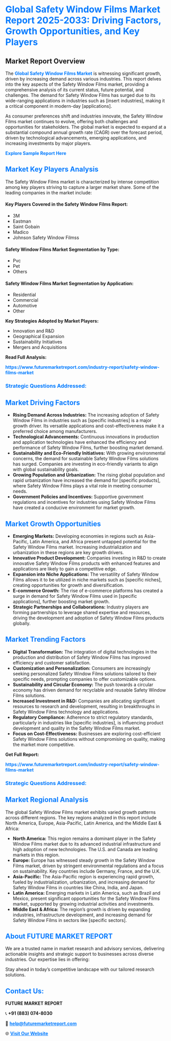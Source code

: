<h1 style="color: #007BFF;">Global Safety Window Films Market Report 2025-2033: Driving Factors, Growth Opportunities, and Key Players</h1>

<section id="overview">
<h2>Market Report Overview</h2>
<p>The <a href="https://www.futuremarketreport.com/industry-report/safety-window-films-market" style="color: #007BFF; text-decoration: none;"><strong>Global Safety Window Films Market</strong></a> is witnessing significant growth, driven by increasing demand across various industries. This report delves into the key aspects of the Safety Window Films market, providing a comprehensive analysis of its current status, future potential, and challenges. The demand for Safety Window Films has surged due to its wide-ranging applications in industries such as [insert industries], making it a critical component in modern-day [applications].</p>
<p>As consumer preferences shift and industries innovate, the Safety Window Films market continues to evolve, offering both challenges and opportunities for stakeholders. The global market is expected to expand at a substantial compound annual growth rate (CAGR) over the forecast period, driven by technological advancements, emerging applications, and increasing investments by major players.</p>
</section>

<section id="overview">
<p><a href="https://www.futuremarketreport.com/request-sample/reportId=30051" style="color: #007BFF; text-decoration: none;"><strong>Explore Sample Report Here</strong></a></p>
</section>

<section id="key-players">
<h2 style="color: #007BFF;">Market Key Players Analysis</h2>
<p>The Safety Window Films market is characterized by intense competition among key players striving to capture a larger market share. Some of the leading companies in the market include:</p>
<h4>Key Players Covered in the Safety Window Films Report:</h4>
<ul><li>3M</li><li>Eastman</li><li>Saint Gobain</li><li>Madico</li><li>Johnson Safety Window Filmss</li></ul>
<h4>Safety Window Films Market Segmentation by Type:</h4>
<ul><li>Pvc</li><li>Pet</li><li>Others</li></ul>

<h4>Safety Window Films Market Segmentation by Application:</h4>
<ul><li>Residential</li><li>Commercial</li><li>Automotive</li><li>Other</li></ul>
<p><strong>Key Strategies Adopted by Market Players:</strong></p>
<ul>
<li>Innovation and R&D</li>
<li>Geographical Expansion</li>
<li>Sustainability Initiatives</li>
<li>Mergers and Acquisitions</li>
</ul>
</section>

<section>
<p><strong>Read Full Analysis: </strong></p><a href="https://www.futuremarketreport.com/industry-report/safety-window-films-market" style="color: #007BFF; text-decoration: none;"><strong>https://www.futuremarketreport.com/industry-report/safety-window-films-market</strong></a>
<h3 style="color: #007BFF;">Strategic Questions Addressed:</h3>
</section>

<section id="driving-factors">
<h2 style="color: #007BFF;">Market Driving Factors</h2>
<ul>
<li><strong>Rising Demand Across Industries:</strong> The increasing adoption of Safety Window Films in industries such as [specific industries] is a major growth driver. Its versatile applications and cost-effectiveness make it a preferred choice among manufacturers.</li>
<li><strong>Technological Advancements:</strong> Continuous innovations in production and application technologies have enhanced the efficiency and performance of Safety Window Films, further boosting market demand.</li>
<li><strong>Sustainability and Eco-Friendly Initiatives:</strong> With growing environmental concerns, the demand for sustainable Safety Window Films solutions has surged. Companies are investing in eco-friendly variants to align with global sustainability goals.</li>
<li><strong>Growing Population and Urbanization:</strong> The rising global population and rapid urbanization have increased the demand for [specific products], where Safety Window Films plays a vital role in meeting consumer needs.</li>
<li><strong>Government Policies and Incentives:</strong> Supportive government regulations and incentives for industries using Safety Window Films have created a conducive environment for market growth.</li>
</ul>
</section>

<section id="growth-opportunities">
<h2 style="color: #007BFF;">Market Growth Opportunities</h2>
<ul>
<li><strong>Emerging Markets:</strong> Developing economies in regions such as Asia-Pacific, Latin America, and Africa present untapped potential for the Safety Window Films market. Increasing industrialization and urbanization in these regions are key growth drivers.</li>
<li><strong>Innovative Product Development:</strong> Companies investing in R&D to create innovative Safety Window Films products with enhanced features and applications are likely to gain a competitive edge.</li>
<li><strong>Expansion into Niche Applications:</strong> The versatility of Safety Window Films allows it to be utilized in niche markets such as [specific niches], creating opportunities for growth and diversification.</li>
<li><strong>E-commerce Growth:</strong> The rise of e-commerce platforms has created a surge in demand for Safety Window Films used in [specific applications], further boosting market growth.</li>
<li><strong>Strategic Partnerships and Collaborations:</strong> Industry players are forming partnerships to leverage shared expertise and resources, driving the development and adoption of Safety Window Films products globally.</li>
</ul>
</section>

<section id="trending-factors">
<h2 style="color: #007BFF;">Market Trending Factors</h2>
<ul>
<li><strong>Digital Transformation:</strong> The integration of digital technologies in the production and distribution of Safety Window Films has improved efficiency and customer satisfaction.</li>
<li><strong>Customization and Personalization:</strong> Consumers are increasingly seeking personalized Safety Window Films solutions tailored to their specific needs, prompting companies to offer customizable options.</li>
<li><strong>Sustainability and Circular Economy:</strong> The push towards a circular economy has driven demand for recyclable and reusable Safety Window Films solutions.</li>
<li><strong>Increased Investment in R&D:</strong> Companies are allocating significant resources to research and development, resulting in breakthroughs in Safety Window Films technology and applications.</li>
<li><strong>Regulatory Compliance:</strong> Adherence to strict regulatory standards, particularly in industries like [specific industries], is influencing product development and quality in the Safety Window Films market.</li>
<li><strong>Focus on Cost-Effectiveness:</strong> Businesses are exploring cost-efficient Safety Window Films solutions without compromising on quality, making the market more competitive.</li>
</ul>
</section>

<section>
<p><strong>Get Full Report: </strong></p><a href="https://www.futuremarketreport.com/industry-report/safety-window-films-market" style="color: #007BFF; text-decoration: none;"><strong>https://www.futuremarketreport.com/industry-report/safety-window-films-market</strong></a>
<h3 style="color: #007BFF;">Strategic Questions Addressed:</h3>
</section>


<section id="regional-analysis">
<h2 style="color: #007BFF;">Market Regional Analysis</h2>
<p>The global Safety Window Films market exhibits varied growth patterns across different regions. The key regions analyzed in this report include North America, Europe, Asia-Pacific, Latin America, and the Middle East & Africa:</p>
<ul>
<li><strong>North America:</strong> This region remains a dominant player in the Safety Window Films market due to its advanced industrial infrastructure and high adoption of new technologies. The U.S. and Canada are leading markets in this region.</li>
<li><strong>Europe:</strong> Europe has witnessed steady growth in the Safety Window Films market, driven by stringent environmental regulations and a focus on sustainability. Key countries include Germany, France, and the U.K.</li>
<li><strong>Asia-Pacific:</strong> The Asia-Pacific region is experiencing rapid growth, fueled by industrialization, urbanization, and increasing demand for Safety Window Films in countries like China, India, and Japan.</li>
<li><strong>Latin America:</strong> Emerging markets in Latin America, such as Brazil and Mexico, present significant opportunities for the Safety Window Films market, supported by growing industrial activities and investments.</li>
<li><strong>Middle East & Africa:</strong> The region’s growth is driven by expanding industries, infrastructure development, and increasing demand for Safety Window Films in sectors like [specific sectors].</li>
</ul>
</section>

<footer>
<h2 style="color: #007BFF;">About FUTURE MARKET REPORT</h2>
<p>We are a trusted name in market research and advisory services, delivering actionable insights and strategic support to businesses across diverse industries. Our expertise lies in offering:</p>

<p>Stay ahead in today’s competitive landscape with our tailored research solutions.</p>

<h2 style="color: #007BFF;">Contact Us:</h2>
<p><strong>FUTURE MARKET REPORT</strong></p>
<p>📞 <strong>+91 (883) 074-8030</strong></p>
<p>📧 <strong><a href="mailto:help@futuremarketreport.com" style="color: #007BFF;">help@futuremarketreport.com</a></strong></p>
<p>🌐 <strong><a href="https://www.futuremarketreport.com/" style="color: #007BFF;">Visit Our Website</a></strong></p>
</footer>